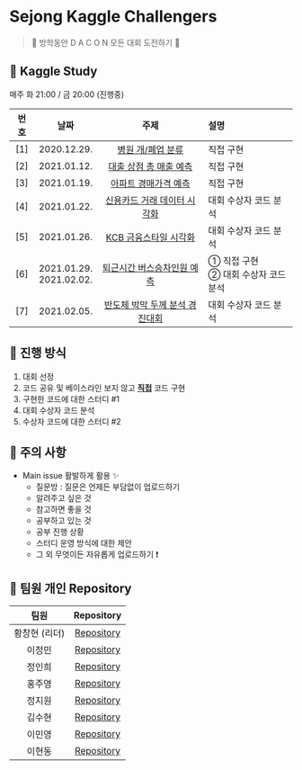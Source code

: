 # Sejong Kaggle Challengers

> 👑 방학동안 D A C O N 모든 대회 도전하기 👑

## 📌 Kaggle Study 

매주 화 21:00 / 금 20:00 (진행중)

| 번호 | 날짜 | 주제 | 설명 |
|:---:|:---:|:---:|:---|
| [1] |2020.12.29.| [병원 개/폐업 분류](https://dacon.io/competitions/official/9565/overview/)|직접 구현 |
| [2] |2021.01.12.| [대출 상점 총 매출 예측](https://dacon.io/competitions/official/136/overview/) | 직접 구현 |
| [3] |2021.01.19.| [아파트 경매가격 예측](https://dacon.io/competitions/official/17801/overview/) | 직접 구현 |
| [4] |2021.01.22.| [신용카드 거래 데이터 시각화](https://dacon.io/competitions/official/42473/overview/) | 대회 수상자 코드 분석 |
| [5] |2021.01.26.| [KCB 금융스타일 시각화](https://dacon.io/competitions/official/82407/overview/) | 대회 수상자 코드 분석 |
| [6] |2021.01.29. <br> 2021.02.02.| [퇴근시간 버스승차인원 예측](https://dacon.io/competitions/official/229255/overview/)  | ① 직접 구현 <br> ② 대회 수상자 코드 분석 |
| [7] |2021.02.05.| [반도체 박막 두께 분석 경진대회](https://dacon.io/competitions/official/235554/overview/) | 대회 수상자 코드 분석 |


## 📌 진행 방식 

1. 대회 선정
2. 코드 공유 및 베이스라인 보지 않고 <u>**직접**</u> 코드 구현
3. 구현한 코드에 대한 스터디 #1
4. 대회 수상자 코드 분석
5. 수상자 코드에 대한 스터디 #2


## 📌 주의 사항

* Main issue 활발하게 활용 ✨
  * 질문방 : 질문은 언제든 부담없이 업로드하기
  * 알려주고 싶은 것 
  * 참고하면 좋을 것 
  * 공부하고 있는 것
  * 공부 진행 상황
  * 스터디 운영 방식에 대한 제안
  * 그 외 무엇이든 자유롭게 업로드하기 ❗


## 📌 팀원 개인 Repository

| 팀원 | Repository |
| :--------: | :--------: |
| 황창현 (리더) |[Repository](https://github.com/Sejong-Kaggle-Challengers/98hyun)|
| 이정민 |[Repository](https://github.com/Sejong-Kaggle-Challengers/jeongmin)|
| 정인희 |[Repository](https://github.com/Sejong-Kaggle-Challengers/JeongInhee)|
| 홍주영 |[Repository](https://github.com/Sejong-Kaggle-Challengers/juyoung)|
| 정지원 |[Repository](https://github.com/Sejong-Kaggle-Challengers/jiwonnnnn)|
| 김수현 |[Repository](https://github.com/Sejong-Kaggle-Challengers/98hyun)|
| 이민영 |[Repository](https://github.com/Sejong-Kaggle-Challengers/Mainyoung)|
| 이현동 |[Repository](https://github.com/Sejong-Kaggle-Challengers/Hyundong)|
